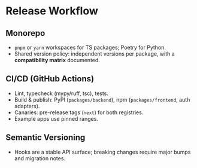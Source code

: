 # Release Workflow

## Monorepo
- `pnpm` or `yarn` workspaces for TS packages; Poetry for Python.
- Shared version policy: independent versions per package, with a **compatibility matrix** documented.

## CI/CD (GitHub Actions)
- Lint, typecheck (mypy/ruff, tsc), tests.
- Build & publish: PyPI (`packages/backend`), npm (`packages/frontend`, auth adapters).
- Canaries: pre-release tags (`next`) for both registries.
- Example apps use pinned ranges.

## Semantic Versioning
- Hooks are a stable API surface; breaking changes require major bumps and migration notes.
